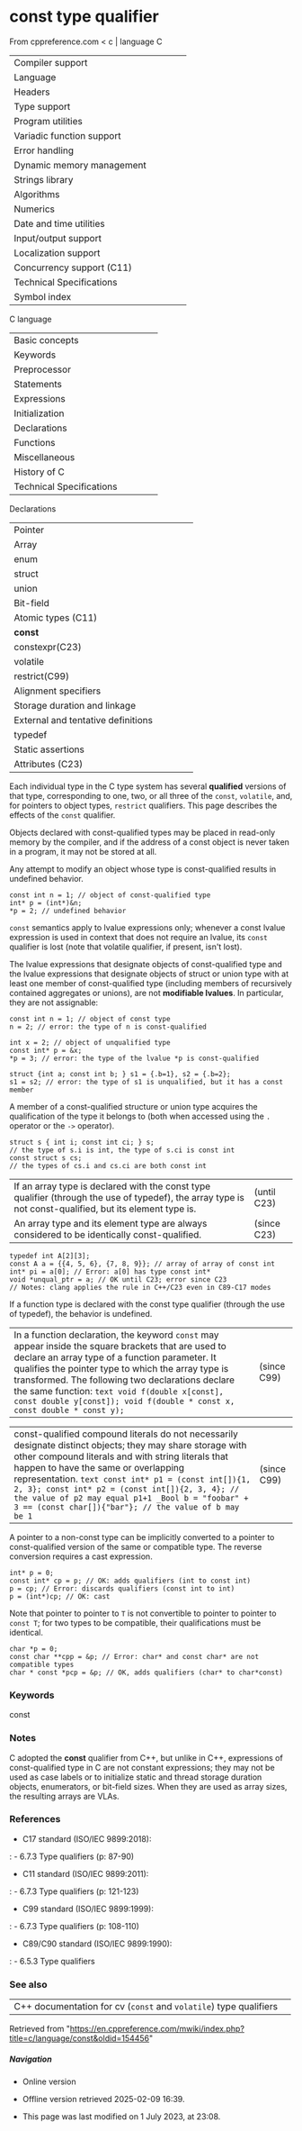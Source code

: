 # const type qualifier

From cppreference.com
< c‎ | language
 C

|  |  |  |  |  |
| --- | --- | --- | --- | --- |
| Compiler support | | | | |
| Language | | | | |
| Headers | | | | |
| Type support | | | | |
| Program utilities | | | | |
| Variadic function support | | | | |
| Error handling | | | | |
| Dynamic memory management | | | | |
| Strings library | | | | |
| Algorithms | | | | |
| Numerics | | | | |
| Date and time utilities | | | | |
| Input/output support | | | | |
| Localization support | | | | |
| Concurrency support (C11) | | | | |
| Technical Specifications | | | | |
| Symbol index | | | | |

 C language

|  |  |  |  |  |
| --- | --- | --- | --- | --- |
| Basic concepts | | | | |
| Keywords | | | | |
| Preprocessor | | | | |
| Statements | | | | |
| Expressions | | | | |
| Initialization | | | | |
| Declarations | | | | |
| Functions | | | | |
| Miscellaneous | | | | |
| History of C | | | | |
| Technical Specifications | | | | |

 Declarations

|  |  |  |  |  |
| --- | --- | --- | --- | --- |
| Pointer | | | | |
| Array | | | | |
| enum | | | | |
| struct | | | | |
| union | | | | |
| Bit-field | | | | |
| Atomic types (C11) | | | | |
| ****const**** | | | | |
| constexpr(C23) | | | | |
| volatile | | | | |
| restrict(C99) | | | | |
| Alignment specifiers | | | | |
| Storage duration and linkage | | | | |
| External and tentative definitions | | | | |
| typedef | | | | |
| Static assertions | | | | |
| Attributes (C23) | | | | |

Each individual type in the C type system has several **qualified** versions of that type, corresponding to one, two, or all three of the `const`, `volatile`, and, for pointers to object types, `restrict` qualifiers. This page describes the effects of the `const` qualifier.

Objects declared with const-qualified types may be placed in read-only memory by the compiler, and if the address of a const object is never taken in a program, it may not be stored at all.

Any attempt to modify an object whose type is const-qualified results in undefined behavior.

```
const int n = 1; // object of const-qualified type
int* p = (int*)&n;
*p = 2; // undefined behavior

```

`const` semantics apply to lvalue expressions only; whenever a const lvalue expression is used in context that does not require an lvalue, its `const` qualifier is lost (note that volatile qualifier, if present, isn't lost).

The lvalue expressions that designate objects of const-qualified type and the lvalue expressions that designate objects of struct or union type with at least one member of const-qualified type (including members of recursively contained aggregates or unions), are not **modifiable lvalues**. In particular, they are not assignable:

```
const int n = 1; // object of const type
n = 2; // error: the type of n is const-qualified
 
int x = 2; // object of unqualified type
const int* p = &x;
*p = 3; // error: the type of the lvalue *p is const-qualified
 
struct {int a; const int b; } s1 = {.b=1}, s2 = {.b=2};
s1 = s2; // error: the type of s1 is unqualified, but it has a const member

```

A member of a const-qualified structure or union type acquires the qualification of the type it belongs to (both when accessed using the `.` operator or the `->` operator).

```
struct s { int i; const int ci; } s;
// the type of s.i is int, the type of s.ci is const int
const struct s cs;
// the types of cs.i and cs.ci are both const int

```

|  |  |
| --- | --- |
| If an array type is declared with the const type qualifier (through the use of typedef), the array type is not const-qualified, but its element type is. | (until C23) |
| An array type and its element type are always considered to be identically const-qualified. | (since C23) |

```
typedef int A[2][3];
const A a = {{4, 5, 6}, {7, 8, 9}}; // array of array of const int
int* pi = a[0]; // Error: a[0] has type const int*
void *unqual_ptr = a; // OK until C23; error since C23
// Notes: clang applies the rule in C++/C23 even in C89-C17 modes

```

If a function type is declared with the const type qualifier (through the use of typedef), the behavior is undefined.

|  |  |
| --- | --- |
| In a function declaration, the keyword `const` may appear inside the square brackets that are used to declare an array type of a function parameter. It qualifies the pointer type to which the array type is transformed.  The following two declarations declare the same function:   ```text void f(double x[const], const double y[const]); void f(double * const x, const double * const y); ``` | (since C99) |

|  |  |
| --- | --- |
| const-qualified compound literals do not necessarily designate distinct objects; they may share storage with other compound literals and with string literals that happen to have the same or overlapping representation.   ```text const int* p1 = (const int[]){1, 2, 3}; const int* p2 = (const int[]){2, 3, 4}; // the value of p2 may equal p1+1 _Bool b = "foobar" + 3 == (const char[]){"bar"}; // the value of b may be 1 ``` | (since C99) |

A pointer to a non-const type can be implicitly converted to a pointer to const-qualified version of the same or compatible type. The reverse conversion requires a cast expression.

```
int* p = 0;
const int* cp = p; // OK: adds qualifiers (int to const int)
p = cp; // Error: discards qualifiers (const int to int)
p = (int*)cp; // OK: cast

```

Note that pointer to pointer to `T` is not convertible to pointer to pointer to `const T`; for two types to be compatible, their qualifications must be identical.

```
char *p = 0;
const char **cpp = &p; // Error: char* and const char* are not compatible types
char * const *pcp = &p; // OK, adds qualifiers (char* to char*const)

```

### Keywords

const

### Notes

C adopted the **const** qualifier from C++, but unlike in C++, expressions of const-qualified type in C are not constant expressions; they may not be used as case labels or to initialize static and thread storage duration objects, enumerators, or bit-field sizes. When they are used as array sizes, the resulting arrays are VLAs.

### References

- C17 standard (ISO/IEC 9899:2018):

:   - 6.7.3 Type qualifiers (p: 87-90)

- C11 standard (ISO/IEC 9899:2011):

:   - 6.7.3 Type qualifiers (p: 121-123)

- C99 standard (ISO/IEC 9899:1999):

:   - 6.7.3 Type qualifiers (p: 108-110)

- C89/C90 standard (ISO/IEC 9899:1990):

:   - 6.5.3 Type qualifiers

### See also

|  |  |
| --- | --- |
| C++ documentation for cv (`const` and `volatile`) type qualifiers | |

Retrieved from "<https://en.cppreference.com/mwiki/index.php?title=c/language/const&oldid=154456>"

##### Navigation

- Online version
- Offline version retrieved 2025-02-09 16:39.

- This page was last modified on 1 July 2023, at 23:08.